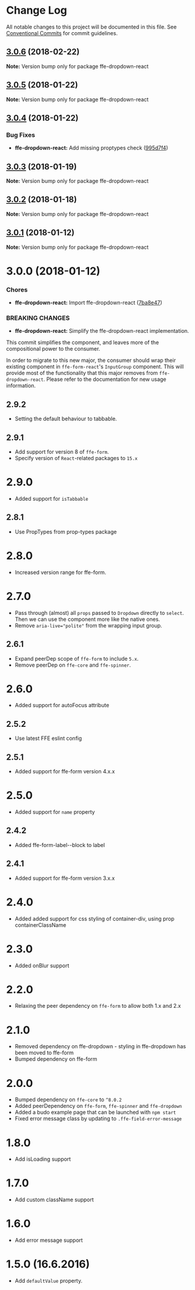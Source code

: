 # Change Log

All notable changes to this project will be documented in this file.
See [Conventional Commits](https://conventionalcommits.org) for commit guidelines.

<a name="3.0.6"></a>
## [3.0.6](***REMOVED***) (2018-02-22)




**Note:** Version bump only for package ffe-dropdown-react

<a name="3.0.5"></a>
## [3.0.5](***REMOVED***) (2018-01-22)




**Note:** Version bump only for package ffe-dropdown-react

<a name="3.0.4"></a>
## [3.0.4](***REMOVED***) (2018-01-22)


### Bug Fixes

* **ffe-dropdown-react:** Add missing proptypes check ([995d7f4](***REMOVED***))




<a name="3.0.3"></a>
## [3.0.3](***REMOVED***) (2018-01-19)




**Note:** Version bump only for package ffe-dropdown-react

<a name="3.0.2"></a>
## [3.0.2](***REMOVED***) (2018-01-18)




**Note:** Version bump only for package ffe-dropdown-react

<a name="3.0.1"></a>

## [3.0.1](***REMOVED***) (2018-01-12)

**Note:** Version bump only for package ffe-dropdown-react

<a name="3.0.0"></a>

# 3.0.0 (2018-01-12)

### Chores

* **ffe-dropdown-react:** Import ffe-dropdown-react ([7ba8e47](***REMOVED***))

### BREAKING CHANGES

* **ffe-dropdown-react:** Simplify the ffe-dropdown-react implementation.

This commit simplifies the component, and leaves more of the
compositional power to the consumer.

In order to migrate to this new major, the consumer should wrap
their existing component in `ffe-form-react`'s `InputGroup`
component. This will provide most of the functionality that this
major removes from `ffe-dropdown-react`. Please refer to the
documentation for new usage information.

## 2.9.2

* Setting the default behaviour to tabbable.

## 2.9.1

* Add support for version 8 of `ffe-form`.
* Specify version of `React`-related packages to `15.x`

# 2.9.0

* Added support for `isTabbable`

## 2.8.1

* Use PropTypes from prop-types package

# 2.8.0

* Increased version range for ffe-form.

# 2.7.0

* Pass through (almost) all `props` passed to `Dropdown` directly to `select`. Then we can use the component more like the native ones.
* Remove `aria-live="polite"` from the wrapping input group.

## 2.6.1

* Expand peerDep scope of `ffe-form` to include `5.x`.
* Remove peerDep on `ffe-core` and `ffe-spinner`.

# 2.6.0

* Added support for autoFocus attribute

## 2.5.2

* Use latest FFE eslint config

## 2.5.1

* Added support for ffe-form version 4.x.x

# 2.5.0

* Added support for `name` property

## 2.4.2

* Added ffe-form-label--block to label

## 2.4.1

* Added support for ffe-form version 3.x.x

# 2.4.0

* Added added support for css styling of container-div, using prop containerClassName

# 2.3.0

* Added onBlur support

# 2.2.0

* Relaxing the peer dependency on `ffe-form` to allow both 1.x and 2.x

# 2.1.0

* Removed dependency on ffe-dropdown - styling in ffe-dropdown has been moved to ffe-form
* Bumped dependency on ffe-form

# 2.0.0

* Bumped dependency on `ffe-core` to `^8.0.2`
* Added peerDependency on `ffe-form`, `ffe-spinner` and `ffe-dropdown`
* Added a budo example page that can be launched with `npm start`
* Fixed error message class by updating to `.ffe-field-error-message`

# 1.8.0

* Add isLoading support

# 1.7.0

* Add custom className support

# 1.6.0

* Add error message support

# 1.5.0 (16.6.2016)

* Add `defaultValue` property.
